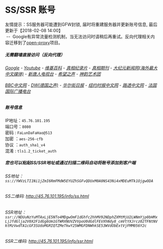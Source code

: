 # SS/SSR 账号 

友情提示：SS服务器可能遭到GFW封锁, 届时将重建服务器并更新账号信息, 最后更新于【2018-02-08 14:00】
<br/>&nbsp;--&nbsp; Google有异常流量检测机制，当无法访问时请稍后再重试。反向代理相关内容迁移到了[open-proxy](https://github.com/gfw-breaker/open-proxy)项目。

#####  无需翻墙直接访问（反向代理）
######  [Google](http://45.76.101.195:8888/search?q=425事件) - [Youtube](http://45.76.101.195:8700/results?search_query=425事件) - [维基百科](http://45.76.101.195:8100/wiki/喬高-麥塔斯調查報告) - [真相纪录片](http://45.76.101.195/videos) - [真相期刊](http://45.76.101.195:8300/display.aspx?category_id=3&zhuanti_id=2) - [大纪元新闻网(海外最大中文媒体)](http://45.76.101.195) - [新唐人电视台](http://45.76.101.195:8000) - [希望之声](http://45.76.101.195:8200) - [神韵艺术团](http://45.76.101.195:8000/xtr/gb/prog673.html)<br/> <br/> [BBC中文网](http://45.76.101.195:9100/zhongwen) - [DW(德国之声)](http://45.76.101.195:9200/zh/在线报导/s-9058?&zhongwen=simp) - [华尔街日报](http://45.76.101.195:9300) - [纽约时报中文网](http://45.76.101.195:9400) - [路透中文网](http://45.76.101.195:9500/)  - [法国国际广播电台](http://45.76.101.195:9600/)

##### 账号信息
IP地址：`45.76.101.195`  
端口号：`8080`  
密码  : `FaLunDaFaHao@513`  
加密  ：`aes-256-cfb`  
协议  ：`auth_sha1_v4`  
混淆  : `tls1.2_ticket_auth`  

##### 您也可以粘贴SS/SSR地址或通过扫描二维码自动将账号添加到客户端

######  SS地址： `ss://YWVzLTI1Ni1jZmI6RmFMdW5EYUZhSGFvQDUxM0A0NS43Ni4xMDEuMTk1OjgwODA`   
######  SS二维码:  <a href="http://45.76.101.195/info/ss.html" target="_blank">http://45.76.101.195/info/ss.html</a>

######  SSR地址： `ssr://NDUuNzYuMTAxLjE5NTo4MDgwOmF1dGhfc2hhMV92NDphZXMtMjU2LWNmYjp0bHMxLjJfdGlja2V0X2F1dGg6Um1GTWRXNUVZVVpoU0dGdlFEVXhNdy8_cmVtYXJrcz02TFNtNVktMzVwdTA1cGF3SUdoMGRIQTZMeTkwY25WMGFDNWhkSE53WVdObExtVjFMM056Y2c`     
######  SSR二维码:  <a href="http://45.76.101.195/info/ssr.html" target="_blank">http://45.76.101.195/info/ssr.html</a>



